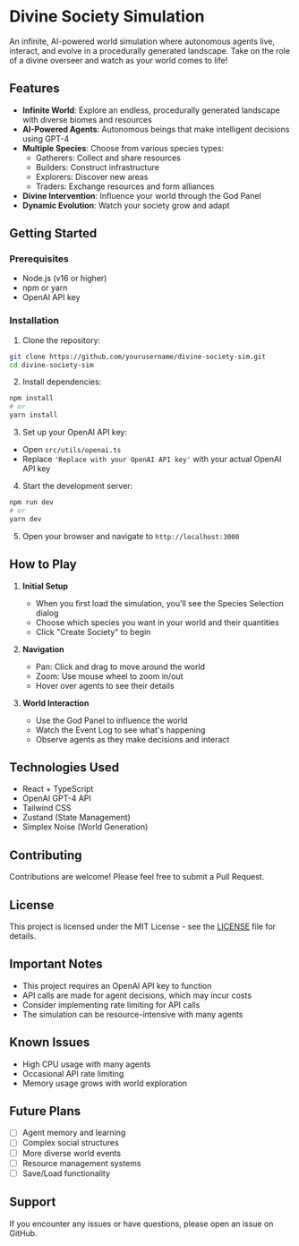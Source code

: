 # Divine Society Simulation

An infinite, AI-powered world simulation where autonomous agents live, interact, and evolve in a procedurally generated landscape. Take on the role of a divine overseer and watch as your world comes to life!

## Features

- **Infinite World**: Explore an endless, procedurally generated landscape with diverse biomes and resources
- **AI-Powered Agents**: Autonomous beings that make intelligent decisions using GPT-4
- **Multiple Species**: Choose from various species types:
  - Gatherers: Collect and share resources
  - Builders: Construct infrastructure
  - Explorers: Discover new areas
  - Traders: Exchange resources and form alliances
- **Divine Intervention**: Influence your world through the God Panel
- **Dynamic Evolution**: Watch your society grow and adapt

## Getting Started

### Prerequisites

- Node.js (v16 or higher)
- npm or yarn
- OpenAI API key

### Installation

1. Clone the repository:
```bash
git clone https://github.com/yourusername/divine-society-sim.git
cd divine-society-sim
```

2. Install dependencies:
```bash
npm install
# or
yarn install
```

3. Set up your OpenAI API key:
- Open `src/utils/openai.ts`
- Replace `'Replace with your OpenAI API key'` with your actual OpenAI API key

4. Start the development server:
```bash
npm run dev
# or
yarn dev
```

5. Open your browser and navigate to `http://localhost:3000`

## How to Play

1. **Initial Setup**
   - When you first load the simulation, you'll see the Species Selection dialog
   - Choose which species you want in your world and their quantities
   - Click "Create Society" to begin

2. **Navigation**
   - Pan: Click and drag to move around the world
   - Zoom: Use mouse wheel to zoom in/out
   - Hover over agents to see their details

3. **World Interaction**
   - Use the God Panel to influence the world
   - Watch the Event Log to see what's happening
   - Observe agents as they make decisions and interact

## Technologies Used

- React + TypeScript
- OpenAI GPT-4 API
- Tailwind CSS
- Zustand (State Management)
- Simplex Noise (World Generation)

## Contributing

Contributions are welcome! Please feel free to submit a Pull Request.

## License

This project is licensed under the MIT License - see the [LICENSE](LICENSE) file for details.

## Important Notes

- This project requires an OpenAI API key to function
- API calls are made for agent decisions, which may incur costs
- Consider implementing rate limiting for API calls
- The simulation can be resource-intensive with many agents

## Known Issues

- High CPU usage with many agents
- Occasional API rate limiting
- Memory usage grows with world exploration

## Future Plans

- [ ] Agent memory and learning
- [ ] Complex social structures
- [ ] More diverse world events
- [ ] Resource management systems
- [ ] Save/Load functionality

## Support

If you encounter any issues or have questions, please open an issue on GitHub.
